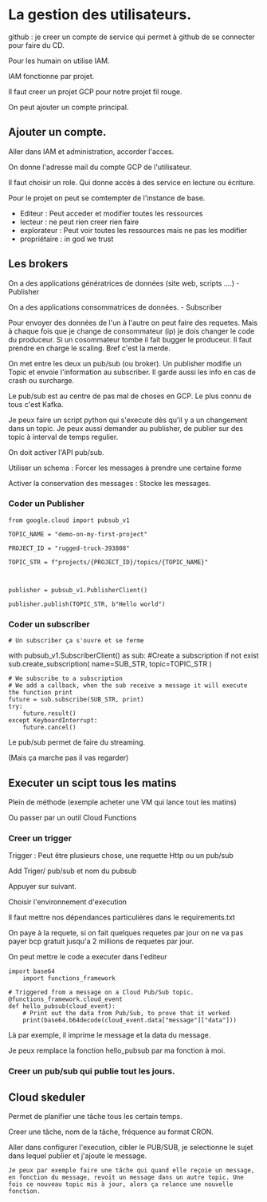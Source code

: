 # La gestion des utilisateurs.


github : je creer un compte de service qui permet à github de se connecter pour faire du CD.

Pour les humain on utilise IAM.

IAM fonctionne par projet. 

Il faut creer un projet GCP pour notre projet fil rouge.

On peut ajouter un compte principal.

## Ajouter un compte.

Aller dans IAM et administration, accorder l'acces.

On donne l'adresse mail du compte GCP de l'utilisateur. 

Il faut choisir un role. Qui donne accès à des service en lecture ou écriture.

Pour le projet on peut se comtempter de l'instance de base. 

* Editeur : Peut acceder et modifier toutes les ressources
* lecteur : ne peut rien creer rien faire
* explorateur : Peut voir toutes les ressources mais ne pas les modifier
* propriétaire : in god we trust

## Les brokers

On a des applications génératrices de données (site web, scripts ....) - Publisher

On a des applications consommatrices de données. - Subscriber

Pour envoyer des données de l'un à l'autre on peut faire des requetes. Mais à chaque fois que je change de consommateur (ip) je dois changer le code du produceur. Si un cosommateur tombe il fait bugger le produceur. Il faut prendre en charge le scaling. Bref c'est la merde.

On met entre les deux un pub/sub (ou broker). Un publisher modifie un Topic et envoie l'information au subscriber. Il garde aussi les info en cas de crash ou surcharge.

Le pub/sub est au centre de pas mal de choses en GCP. Le plus connu de tous c'est Kafka.

Je peux faire un script python qui s'execute dès qu'il y a un changement dans un topic. Je peux aussi demander au publisher, de publier sur des topic à interval de temps regulier.

On doit activer l'API pub/sub.

Utiliser un schema : Forcer les messages à prendre une certaine forme

Activer la conservation des messages : Stocke les messages.

### Coder un Publisher

    from google.cloud import pubsub_v1

    TOPIC_NAME = "demo-on-my-first-project"

    PROJECT_ID = "rugged-truck-393808"

    TOPIC_STR = f"projects/{PROJECT_ID}/topics/{TOPIC_NAME}"



    publisher = pubsub_v1.PublisherClient()

    publisher.publish(TOPIC_STR, b"Hello world")

### Coder un subscriber 

    # Un subscriber ça s'ouvre et se ferme
with pubsub_v1.SubscriberClient() as sub:
    #Create a subscription if not exist
    sub.create_subscription(
        name=SUB_STR,
        topic=TOPIC_STR
    )
    
    
    # We subscribe to a subscription
    # We add a callback, when the sub receive a message it will execute the function print
    future = sub.subscribe(SUB_STR, print)
    try:
        future.result()
    except KeyboardInterrupt:
        future.cancel()

Le pub/sub permet de faire du streaming.

(Mais ça marche pas il vas regarder)

## Executer un scipt tous les matins

Plein de méthode (exemple acheter une VM qui lance tout les matins)

Ou passer par un outil Cloud Functions

### Creer un trigger

Trigger : Peut être plusieurs chose, une requette Http ou un pub/sub

Add Triger/ pub/sub et nom du pubsub

Appuyer sur suivant. 

Choisir l'environnement d'execution

Il faut mettre nos dépendances particulières dans le requirements.txt

On paye à la requete, si on fait quelques requetes par jour on ne va pas payer bcp gratuit jusqu'a 2 millions de requetes par jour.

On peut mettre le code a executer dans l'editeur

    import base64
        import functions_framework

    # Triggered from a message on a Cloud Pub/Sub topic.
    @functions_framework.cloud_event
    def hello_pubsub(cloud_event):
        # Print out the data from Pub/Sub, to prove that it worked
        print(base64.b64decode(cloud_event.data["message"]["data"]))

Là par exemple, il imprime le message et la data du message.

Je peux remplace la fonction hello_pubsub par ma fonction à moi.

### Creer un pub/sub qui publie tout les jours.

## Cloud skeduler 

Permet de planifier une tâche tous les certain temps.

Creer une tâche, nom de la tâche, fréquence au format CRON.

Aller dans configurer l'execution, cibler le PUB/SUB, je selectionne le sujet dans lequel publier et j'ajoute le message. 


    Je peux par exemple faire une tâche qui quand elle reçoie un message, en fonction du message, revoit un message dans un autre topic. Une fois ce nouveau topic mis à jour, alors ça relance une nouvelle fonction.


